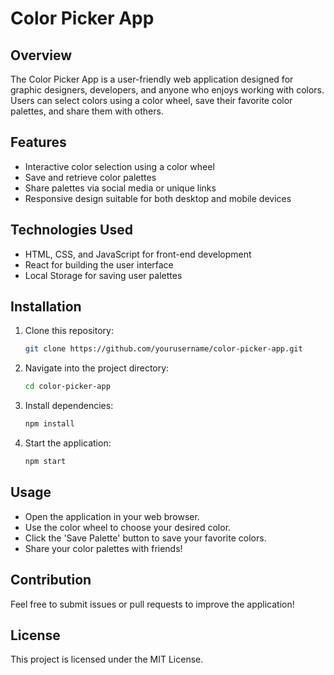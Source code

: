 # Color Picker App

## Overview
The Color Picker App is a user-friendly web application designed for graphic designers, developers, and anyone who enjoys working with colors. Users can select colors using a color wheel, save their favorite color palettes, and share them with others.

## Features
- Interactive color selection using a color wheel
- Save and retrieve color palettes
- Share palettes via social media or unique links
- Responsive design suitable for both desktop and mobile devices

## Technologies Used
- HTML, CSS, and JavaScript for front-end development
- React for building the user interface
- Local Storage for saving user palettes

## Installation
1. Clone this repository:
   ```bash
   git clone https://github.com/yourusername/color-picker-app.git
   ```
2. Navigate into the project directory:
   ```bash
   cd color-picker-app
   ```
3. Install dependencies:
   ```bash
   npm install
   ```
4. Start the application:
   ```bash
   npm start
   ```

## Usage
- Open the application in your web browser.
- Use the color wheel to choose your desired color.
- Click the 'Save Palette' button to save your favorite colors.
- Share your color palettes with friends!

## Contribution
Feel free to submit issues or pull requests to improve the application!

## License
This project is licensed under the MIT License.
